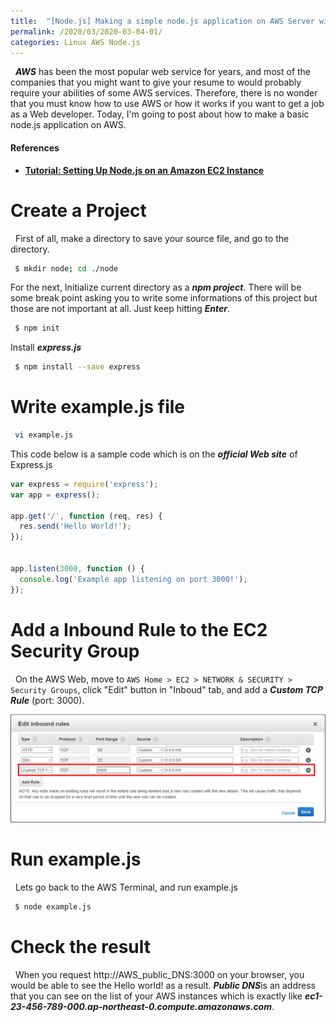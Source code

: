 ```yaml
---
title:  "[Node.js] Making a simple node.js application on AWS Server with express.js"
permalink: /2020/03/2020-03-04-01/
categories: Linux AWS Node.js
---
```

 
&nbsp; ***AWS*** has been the most popular web service for years, and most of the companies that you might want to give your resume to would probably require your abilities of some AWS services. Therefore, there is no wonder that you must know how to use AWS or how it works if you want to get a job as a Web developer. Today, I'm going to post about how to make a basic node.js application on AWS.

#### References 
- **[Tutorial: Setting Up Node.js on an Amazon EC2 Instance](https://docs.aws.amazon.com/sdk-for-javascript/v2/developer-guide/setting-up-node-on-ec2-instance.html)** 

# Create a Project

&nbsp; First of all, make a directory to save your source file, and go to the directory.

```bash
 $ mkdir node; cd ./node
```
For the next, Initialize current directory as a ***npm project***. There will be some break point asking you to write some informations of this project but those are not important at all. Just keep hitting ***Enter***.

```bash
 $ npm init
```
Install ***express.js***
```bash
 $ npm install --save express
```

# Write example.js file
```bash
 vi example.js
```

This code below is a sample code which is on the ***official Web site*** of Express.js

```js
var express = require('express');
var app = express();

app.get('/', function (req, res) {
  res.send('Hello World!');
});


app.listen(3000, function () {
  console.log('Example app listening on port 3000!');
});
```

# Add a Inbound Rule to the EC2 Security Group
&nbsp; On the AWS Web, move to ```AWS Home > EC2 > NETWORK & SECURITY > Security Groups```, click "Edit" button in "Inboud" tab, and add a ***Custom TCP Rule*** (port: 3000).

![ex_screenshot](/assets/images/2020-03-04/2020-03-04-01-en.png)

# Run example.js 
&nbsp; Lets go back to the AWS Terminal, and run example.js

```bash
 $ node example.js
```

# Check the result
&nbsp; When you request http://AWS_public_DNS:3000 on your browser, you would be able to see the Hello world! as a result. ***Public DNS***is an address that you can see on the list of your AWS instances which is exactly like ***ec1-23-456-789-000.ap-northeast-0.compute.amazonaws.com***.
